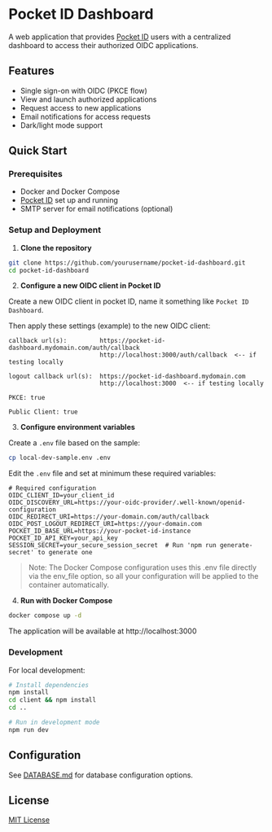 # Pocket ID Dashboard

A web application that provides [Pocket ID](https://github.com/pocket-id/pocket-id) users with a centralized dashboard to access their authorized OIDC applications.

## Features

- Single sign-on with OIDC (PKCE flow)
- View and launch authorized applications
- Request access to new applications
- Email notifications for access requests
- Dark/light mode support


## Quick Start

### Prerequisites

- Docker and Docker Compose
- [Pocket ID](https://github.com/pocket-id/pocket-id) set up and running
- SMTP server for email notifications (optional)

### Setup and Deployment

1. **Clone the repository**

```bash
git clone https://github.com/yourusername/pocket-id-dashboard.git
cd pocket-id-dashboard
```

2. **Configure a new OIDC client in Pocket ID**

Create a new OIDC client in pocket ID, name it something like `Pocket ID Dashboard`.

Then apply these settings (example) to the new OIDC client:
```
callback url(s):         https://pocket-id-dashboard.mydomain.com/auth/callback
                         http://localhost:3000/auth/callback  <-- if testing locally
                         
logout callback url(s):  https://pocket-id-dashboard.mydomain.com
                         http://localhost:3000  <-- if testing locally

PKCE: true

Public Client: true
```


3. **Configure environment variables**

Create a `.env` file based on the sample:

```bash
cp local-dev-sample.env .env
```

Edit the `.env` file and set at minimum these required variables:

```
# Required configuration
OIDC_CLIENT_ID=your_client_id
OIDC_DISCOVERY_URL=https://your-oidc-provider/.well-known/openid-configuration
OIDC_REDIRECT_URI=https://your-domain.com/auth/callback
OIDC_POST_LOGOUT_REDIRECT_URI=https://your-domain.com
POCKET_ID_BASE_URL=https://your-pocket-id-instance
POCKET_ID_API_KEY=your_api_key
SESSION_SECRET=your_secure_session_secret  # Run 'npm run generate-secret' to generate one
```
> Note: The Docker Compose configuration uses this .env file directly via the env_file option, so all your configuration will be applied to the container automatically.

4. **Run with Docker Compose**

```bash
docker compose up -d
```

The application will be available at http://localhost:3000

### Development

For local development:

```bash
# Install dependencies
npm install
cd client && npm install
cd ..

# Run in development mode
npm run dev
```

## Configuration

See [DATABASE.md](DATABASE.md) for database configuration options.


## License

[MIT License](LICENSE)